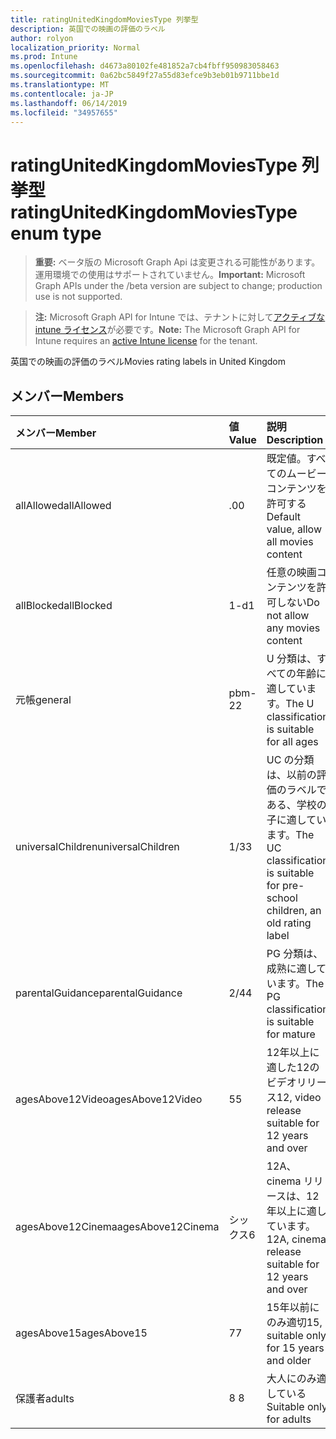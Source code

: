 ```yaml
---
title: ratingUnitedKingdomMoviesType 列挙型
description: 英国での映画の評価のラベル
author: rolyon
localization_priority: Normal
ms.prod: Intune
ms.openlocfilehash: d4673a80102fe481852a7cb4fbff950983058463
ms.sourcegitcommit: 0a62bc5849f27a55d83efce9b3eb01b9711bbe1d
ms.translationtype: MT
ms.contentlocale: ja-JP
ms.lasthandoff: 06/14/2019
ms.locfileid: "34957655"
---
```

# <a name="ratingunitedkingdommoviestype-enum-type"></a><span data-ttu-id="04a40-103">ratingUnitedKingdomMoviesType 列挙型</span><span class="sxs-lookup"><span data-stu-id="04a40-103">ratingUnitedKingdomMoviesType enum type</span></span>

> <span data-ttu-id="04a40-104">**重要:** ベータ版の Microsoft Graph Api は変更される可能性があります。運用環境での使用はサポートされていません。</span><span class="sxs-lookup"><span data-stu-id="04a40-104">**Important:** Microsoft Graph APIs under the /beta version are subject to change; production use is not supported.</span></span>

> <span data-ttu-id="04a40-105">**注:** Microsoft Graph API for Intune では、テナントに対して[アクティブな intune ライセンス](https://go.microsoft.com/fwlink/?linkid=839381)が必要です。</span><span class="sxs-lookup"><span data-stu-id="04a40-105">**Note:** The Microsoft Graph API for Intune requires an [active Intune license](https://go.microsoft.com/fwlink/?linkid=839381) for the tenant.</span></span>

<span data-ttu-id="04a40-106">英国での映画の評価のラベル</span><span class="sxs-lookup"><span data-stu-id="04a40-106">Movies rating labels in United Kingdom</span></span>

## <a name="members"></a><span data-ttu-id="04a40-107">メンバー</span><span class="sxs-lookup"><span data-stu-id="04a40-107">Members</span></span>
|<span data-ttu-id="04a40-108">メンバー</span><span class="sxs-lookup"><span data-stu-id="04a40-108">Member</span></span>|<span data-ttu-id="04a40-109">値</span><span class="sxs-lookup"><span data-stu-id="04a40-109">Value</span></span>|<span data-ttu-id="04a40-110">説明</span><span class="sxs-lookup"><span data-stu-id="04a40-110">Description</span></span>|
|:---|:---|:---|
|<span data-ttu-id="04a40-111">allAllowed</span><span class="sxs-lookup"><span data-stu-id="04a40-111">allAllowed</span></span>|<span data-ttu-id="04a40-112">.0</span><span class="sxs-lookup"><span data-stu-id="04a40-112">0</span></span>|<span data-ttu-id="04a40-113">既定値。すべてのムービーコンテンツを許可する</span><span class="sxs-lookup"><span data-stu-id="04a40-113">Default value, allow all movies content</span></span>|
|<span data-ttu-id="04a40-114">allBlocked</span><span class="sxs-lookup"><span data-stu-id="04a40-114">allBlocked</span></span>|<span data-ttu-id="04a40-115">1-d</span><span class="sxs-lookup"><span data-stu-id="04a40-115">1</span></span>|<span data-ttu-id="04a40-116">任意の映画コンテンツを許可しない</span><span class="sxs-lookup"><span data-stu-id="04a40-116">Do not allow any movies content</span></span>|
|<span data-ttu-id="04a40-117">元帳</span><span class="sxs-lookup"><span data-stu-id="04a40-117">general</span></span>|<span data-ttu-id="04a40-118">pbm-2</span><span class="sxs-lookup"><span data-stu-id="04a40-118">2</span></span>|<span data-ttu-id="04a40-119">U 分類は、すべての年齢に適しています。</span><span class="sxs-lookup"><span data-stu-id="04a40-119">The U classification is suitable for all ages</span></span>|
|<span data-ttu-id="04a40-120">universalChildren</span><span class="sxs-lookup"><span data-stu-id="04a40-120">universalChildren</span></span>|<span data-ttu-id="04a40-121">1/3</span><span class="sxs-lookup"><span data-stu-id="04a40-121">3</span></span>|<span data-ttu-id="04a40-122">UC の分類は、以前の評価のラベルである、学校の子に適しています。</span><span class="sxs-lookup"><span data-stu-id="04a40-122">The UC classification is suitable for pre-school children, an old rating label</span></span>|
|<span data-ttu-id="04a40-123">parentalGuidance</span><span class="sxs-lookup"><span data-stu-id="04a40-123">parentalGuidance</span></span>|<span data-ttu-id="04a40-124">2/4</span><span class="sxs-lookup"><span data-stu-id="04a40-124">4</span></span>|<span data-ttu-id="04a40-125">PG 分類は、成熟に適しています。</span><span class="sxs-lookup"><span data-stu-id="04a40-125">The PG classification is suitable for mature</span></span>|
|<span data-ttu-id="04a40-126">agesAbove12Video</span><span class="sxs-lookup"><span data-stu-id="04a40-126">agesAbove12Video</span></span>|<span data-ttu-id="04a40-127">5</span><span class="sxs-lookup"><span data-stu-id="04a40-127">5</span></span>|<span data-ttu-id="04a40-128">12年以上に適した12のビデオリリース</span><span class="sxs-lookup"><span data-stu-id="04a40-128">12, video release suitable for 12 years and over</span></span>|
|<span data-ttu-id="04a40-129">agesAbove12Cinema</span><span class="sxs-lookup"><span data-stu-id="04a40-129">agesAbove12Cinema</span></span>|<span data-ttu-id="04a40-130">シックス</span><span class="sxs-lookup"><span data-stu-id="04a40-130">6</span></span>|<span data-ttu-id="04a40-131">12A、cinema リリースは、12年以上に適しています。</span><span class="sxs-lookup"><span data-stu-id="04a40-131">12A, cinema release suitable for 12 years and over</span></span>|
|<span data-ttu-id="04a40-132">agesAbove15</span><span class="sxs-lookup"><span data-stu-id="04a40-132">agesAbove15</span></span>|<span data-ttu-id="04a40-133">7</span><span class="sxs-lookup"><span data-stu-id="04a40-133">7</span></span>|<span data-ttu-id="04a40-134">15年以前にのみ適切</span><span class="sxs-lookup"><span data-stu-id="04a40-134">15, suitable only for 15 years and older</span></span>|
|<span data-ttu-id="04a40-135">保護者</span><span class="sxs-lookup"><span data-stu-id="04a40-135">adults</span></span>|<span data-ttu-id="04a40-136">8 </span><span class="sxs-lookup"><span data-stu-id="04a40-136">8</span></span>|<span data-ttu-id="04a40-137">大人にのみ適している</span><span class="sxs-lookup"><span data-stu-id="04a40-137">Suitable only for adults</span></span>|





